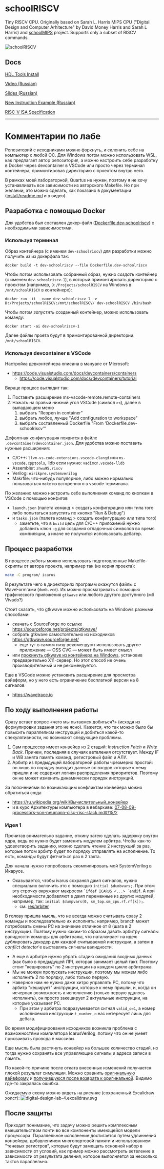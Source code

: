 # schoolRISCV

Tiny RISCV CPU. Originally based on Sarah L. Harris MIPS CPU ("Digital Design
and Computer Arhitecture" by David Money Harris and Sarah L Harris) and
[schoolMIPS](https://github.com/MIPSfpga/schoolMIPS) project. Supports only a
subset of RISCV commands.

![schoolRISCV](https://raw.githubusercontent.com/wiki/zhelnio/schoolRISCV/img/schoolRISCV.gif)

## Docs

[HDL Tools Install](install/readme.md)

[Video (Russian)](https://www.youtube.com/watch?v=w1F6aHfiuZ0&list=PL7J5ZgBGsxn6rquSuWO07kUk_YJrQnXec)

[Slides (Russian)](https://raw.githubusercontent.com/wiki/zhelnio/schoolRISCV/doc/schoolRISCV_slides_ru.pdf)

[New Instruction Example (Russian)](https://raw.githubusercontent.com/wiki/zhelnio/schoolRISCV/doc/schoolRISCV_steps_ru.pdf)

[RISC-V ISA Specification](https://raw.githubusercontent.com/wiki/zhelnio/schoolRISCV/doc/riscv-spec-20191213.pdf)


- - -

# Комментарии по лабе

Репозиторий с исходниками можно форкнуть, и склонить себе на компьютер с любой ОС.
Для Windows потом можно использовать WSL, как предлагает автор репозитория, а можно
настроить себе разработку в Docker через devcontainer в VSCode или просто через терминал 
контейнера, примонтировав директорию с проектом внутрь него.

В рамках моей лабораторной, Quartus не нужен, поэтому я не хочу устанавливать все зависимости
 из авторского Makefile. Но при желании, это можно сделать, как показано в документации 
 ([install/readme.md](./install/readme.md) и в видео).

## Разработка с помощью Docker

Для удобства был составлен докер-файл
([Dockerfile.dev-schoolriscv](./Dockerfile.dev-schoolriscv)) с необходимыми
зависимостями.

### Используя терминал

Образ контейнера (с именем `dev-schoolriscv`) для разработки можно получить из
из докерфала так:

```shell
docker build -t dev-schoolriscv --file Dockerfile.dev-schoolriscv
```

Чтобы потом использовать собранный образ, нужно *создать* контейнер (с именем
`dev-schoolriscv-1`), в который примонтировать директорию с проектом
(например, `D:/Projects/schoolRISCV` на Windows в `/mnt/schoolRISCV` в контейнере):

```shell
docker run -it --name dev-schoolriscv-1 -v D:/Projects/schoolRISCV:/mnt/schoolRISCV/ dev-schoolRISCV /bin/bash
```

Чтобы потом *запустить* созданный контейнер, можно использовать команду:

```shell
docker start -ai dev-schoolriscv-1
```

Далее файлы проета будут в примонтированной директории: `/mnt/schoolRISCV`.

### Используя devcontainer в VSCode

Настройка девконтейнера описана в мануале от Microsoft:
- https://code.visualstudio.com/docs/devcontainers/containers
    - https://code.visualstudio.com/docs/devcontainers/tutorial

Вкраце процесс выглядит так:

1. Поставить расширение ms-vscode-remote.remote-containers
2. Нажать на правый нижний угол VSCode (символ `><`), далее в выпадающем меню 
    1. выбрать "Reopen in container"
    2. выбрать любое, лучше "Add configuration to workspace"
    3. выбрать составленный Dockerfile "From 'Dockerfile.dev-schoolriscv'"

Дефолтная конфигурация появится в файле `.devcontainer/devcontainer.json`. 
Для удобства можно поставить нужные расширения:
- С/C++: `llvm-vs-code-extensions.vscode-clangd` или `ms-vscode.cpptools`, 
  lldb если нужно: `vadimcn.vscode-lldb`
- Assembler: `zhwu95.riscv`
- Verilog: `eirikpre.systemverilog`
- Makrfile: что-нибудь популярное, либо можно нормально пользоваться `make` из
  всторенного в vscode терминала.

По желанию можно настроить себе выполнения команд по кнопкам в VSCode с помощью конфигов
- `launch.json` (палета команд > создать конфигурацию или типа того либо попытаться 
  запустить по кнопке "Run & Debug")
- и `tasks.json` (палета команд > создать конфигурацию или типа того)
    - заметьте, что в `build` цель для C/C++ приложений нужно добавить ключ `-g` для 
      создания отладочных символов во время компиляции, а иначе не получится 
      использовать дебагер.

## Процесс разработки

В процессе работы можно использовать подготовленные Makefile-скрипты от автора проекта,
например так (из корня проекта):

```sh
make -C program/ icarus
```

В результате чего в директориях программ окажутся файлы с WaveForm'ами (`dumb.vcd`). 
Их можно просматривать с помощью графического приложения `gtkwave` или любого другого
доступного (мб Vivado?)

Стоит сказать, что gtkwave можно использовать на Windows разными способами:
- скачать с SourceForge по ссылке https://sourceforge.net/projects/gtkwave/
- собрать gtkwave самостоятельно из исходников https://gtkwave.sourceforge.net/
    - еще тут в самом низу рекомендуют использовать другое приложение — OSS CVC — может быть имеет смысл
- или [прокинуть gtkwave из контейнера на Windows](https://scribe.rip/@potatowagon/how-to-use-gui-apps-in-linux-docker-container-from-windows-host-485d3e1c64a3), 
  установив предварительно X11-сервер. Но этот способ не очень производительный и не рекомендуется.

Еще в VSCode можно установить расширение для просмотра вэйвформ, но у него есть ограничение бесплатной
версии на 8 сигналов
- https://wavetrace.io

## По ходу выполнения работы

Сразу встает вопрос «чего мы пытаемся добиться?» (исходя из формулировки задания это не ясно).
Кажется, что так можно было бы повысить параллелизм инструкций и добиться какой-то спекулятивности,
но возникают следующие проблемы.
1. Сам процессор имеет конвейер из 2 стадий: *Instruction Fetch* и *Write Back*.
   Причем, последняя в случаях ветвления отсутствует. Между IF и WB занята память команд, регистровый файл и АЛУ.
2. Арбитр из предыдущей лабораторной работы чрезмерно простой: он лишь по
   порядку выводит данные со входов которые к нему пришли и не содержит логики
   распределения приоритетов. Поэтому он не может изменить динамически порядок инструкций.

За пояснениями по возникающим конфликтам конвейера можно обратиться сюда
- https://ru.wikipedia.org/wiki/Вычислительный_конвейер
- и в курс Архитектуры компьютера в вебархиве: [07-08-09-processors-von-neumann-cisc-risc-stack.md#/15/2](https://web.archive.org/web/20240613190412/http://csa.edu.swampbuds.me/07-08-09-processors-von-neumann-cisc-risc-stack.md#/15/2)

### Идея 1

Прочитав внимательно задание, откину затею сделать задержку внутри ядра, ведь ее нужно будет заменить модулем арбитра.
Чтобы как-то удовлетворить заданию, можно сделать чтение 2 инструкций за раз, которые потом арбитр будет по 
порядку отправлять на исполнение. То есть, команды будут фетчиться раз в 2 такта.

Для начала нужно попробовать скомпилировать мой SystemVerilog в Икарусе.
- Оказывается, чтобы ivarus сохранял дамп сигналов, нужно специально включить
это с помощью `initial $dumbvars;`. При этом эту строчку окружают макросом ``
`ifdef ICARUS <...> `endif ``. А при необходимости добавляют в дамп переменные
из других модулей, например, так: `initial $dumpvars(0, sm_top.sm_cpu.rf.rf[k]);`.
  - см. [res/arbiter](./res/arbiter)

В голову пришла мысль, что не всегда можно считывать сразу 2 команды и
последовательно их исполнять: например, branch может потребовать смены PC на
значение отличное от 8 (шага в 2 инструкции). Поэтому нужно каким-то образом
давать арбитру сигналы валидности команды для арбитража, что наталкивает на
идею дублировать декодер для каждой считываемой инструкции, а затем в 
*conflict detector*'е выставлять сигналы валидности.

- А еще в арбитре нужно убрать стадию ожидания входных данных (как было в предыдущей ЛР), 
  которая занимает целый такт. Поэтому стоит "кешировать" по 2 инструкции на каждом цикле арбитража. 
- Мы не можем пропускать инструкции, поэтому мы можем либо исполнить 2 по порядку, либо только первую.
- Наверное нам не нужно даже хитро управлять PC, потому что арбитр "кеширует" инструкции, которые 
  к нему пришли, и, когда он исчерпал возможность к исполнению (только первую удалось исполнить),
  он просто закеширует 2 актуальные инструкции, на которые указывает PC.
  - При этом у арбитра подразумевается сигнал `valid_o=1`, а номер исполняемой инструкции `t_number_o` 
    нас интересует лишь для дебага.

Во время модифицирования исходников возникла проблема с возможностями компилятора IcarusVerilog,
потому что он не умеет присваивать провода в массивы.

Еще мысль была растянуть конвейер на большее количество стадий, но тогда нужно сохранять все управляющие
сигналы и адреса записи в память. 

По какой-то причине после отката внесенных изменений получается плохой результат симуляции. Можно сравнить [оригинальную вейвформу](./res/waveforms/00_counter_orig-waveform.png) и [получившуюся после возврата к оригинальной](./res/waveforms/00_counter_new-waveform.png). Видимо где-то закралась ошибка.

Ожидаемую схему можно видеть на рисунке (сохраненный Excalidraw холст):
![digital-design-lab-4.excalidraw.svg](./res/digital-design-lab-4.excalidraw.svg)

## После защиты

Приходит понимание, что задачу можно решить комплексным вмешательством почти во все компоненты имеющейся модели процессора.
Параллельное исполнение достигается путем удлиннения конвейера, добавлениием многопортовой памяти и использованием "теневых регистров", 
которые будут замещать основной набор в зависимости от условий, как пример можно рассмотреть ветвление в зависимости от результата 
деления, которое выполняется за несколько тактов параллельно.
